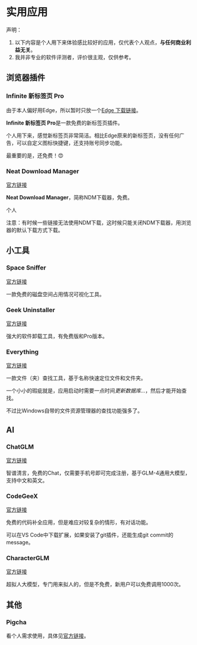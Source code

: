 # 实用应用

声明：

1. 以下内容是个人用下来体验感比较好的应用，仅代表个人观点，**与任何商业利益无关**。
2. 我并非专业的软件评测者，评价很主观，仅供参考。

## 浏览器插件

### Infinite 新标签页 Pro

由于本人偏好用Edge，所以暂时只放一个[Edge 下载链接](https://microsoftedge.microsoft.com/addons/detail/infinity-%E6%96%B0%E6%A0%87%E7%AD%BE%E9%A1%B5-pro/hajlmbnnniemimmaehcefkamdadpjlfa?hl=zh-CN)。

**Infinite 新标签页 Pro**是一款免费的新标签页插件。

个人用下来，感觉新标签页非常简洁。相比Edge原来的新标签页，没有任何广告，可以自定义图标快捷键，还支持账号同步功能。

最重要的是，还免费！:heart_eyes:

### Neat Download Manager

[官方链接](https://www.neatdownloadmanager.com/index.php/en/)

**Neat Download Manager**，简称NDM下载器，免费。

个人

注意：有时候一些链接无法使用NDM下载，这时候只能关闭NDM下载器，用浏览器的默认下载方式下载。

## 小工具

### Space Sniffer

[官方链接](http://www.uderzo.it/main_products/space_sniffer/)

一款免费的磁盘空间占用情况可视化工具。

### Geek Uninstaller

[官方链接](https://geekuninstaller.com/)

强大的软件卸载工具，有免费版和Pro版本。

### Everything

[官方链接](https://www.voidtools.com/zh-cn/)

一款文件（夹）查找工具，基于名称快速定位文件和文件夹。

一个小小的瑕疵就是，应用启动时需要一点时间*更新数据库...*，然后才能开始查找。

不过比Windows自带的文件资源管理器的查找功能强多了。

## AI

### ChatGLM

[官方链接](https://chatglm.cn)

智谱清言，免费的Chat，仅需要手机号即可完成注册，基于GLM-4通用大模型，支持中文和英文。

### CodeGeeX

[官方链接](https://codegeex.cn/zh-CN)

免费的代码补全应用，但是难应对较复杂的情形，有对话功能。

可以在VS Code中下载扩展，如果安装了git插件，还能生成git commit的message。

### CharacterGLM

[官方链接](https://pro.ai-topia.com/microweb)

超拟人大模型，专门用来拟人的，但是不免费，新用户可以免费调用1000次。

## 其他

### Pigcha

看个人需求使用，具体见[官方链接](https://pigpigchacha.github.io/officialsite)。